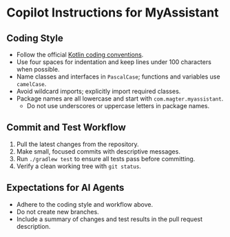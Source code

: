 # Copilot Instructions for MyAssistant

## Coding Style

- Follow the official [Kotlin coding conventions](https://kotlinlang.org/docs/coding-conventions.html).
- Use four spaces for indentation and keep lines under 100 characters when possible.
- Name classes and interfaces in `PascalCase`; functions and variables use `camelCase`.
- Avoid wildcard imports; explicitly import required classes.
- Package names are all lowercase and start with `com.magter.myassistant`.
  - Do not use underscores or uppercase letters in package names.

## Commit and Test Workflow

1. Pull the latest changes from the repository.
2. Make small, focused commits with descriptive messages.
3. Run `./gradlew test` to ensure all tests pass before committing.
4. Verify a clean working tree with `git status`.

## Expectations for AI Agents

- Adhere to the coding style and workflow above.
- Do not create new branches.
- Include a summary of changes and test results in the pull request description.
